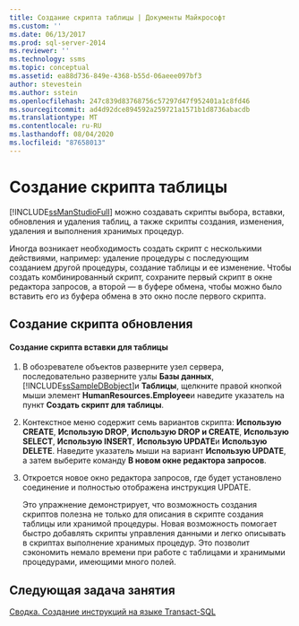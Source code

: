 ```yaml
---
title: Создание скрипта таблицы | Документы Майкрософт
ms.custom: ''
ms.date: 06/13/2017
ms.prod: sql-server-2014
ms.reviewer: ''
ms.technology: ssms
ms.topic: conceptual
ms.assetid: ea88d736-849e-4368-b55d-06aeee097bf3
author: stevestein
ms.author: sstein
ms.openlocfilehash: 247c839d83768756c57297d47f952401a1c8fd46
ms.sourcegitcommit: ad4d92dce894592a259721a1571b1d8736abacdb
ms.translationtype: MT
ms.contentlocale: ru-RU
ms.lasthandoff: 08/04/2020
ms.locfileid: "87658013"
---
```

# <a name="script-a-table"></a>Создание скрипта таблицы
  [!INCLUDE[ssManStudioFull](../../includes/ssmanstudiofull-md.md)] можно создавать скрипты выбора, вставки, обновления и удаления таблиц, а также скрипты создания, изменения, удаления и выполнения хранимых процедур.  
  
 Иногда возникает необходимость создать скрипт с несколькими действиями, например: удаление процедуры с последующим созданием другой процедуры, создание таблицы и ее изменение. Чтобы создать комбинированный скрипт, сохраните первый скрипт в окне редактора запросов, а второй — в буфере обмена, чтобы можно было вставить его из буфера обмена в это окно после первого скрипта.  
  
## <a name="creating-an-update-script"></a>Создание скрипта обновления  
  
#### <a name="to-create-the-insert-script-for-a-table"></a>Создание скрипта вставки для таблицы  
  
1.  В обозревателе объектов разверните узел сервера, последовательно разверните узлы **Базы данных**, [!INCLUDE[ssSampleDBobject](../../includes/sssampledbobject-md.md)]и **Таблицы**, щелкните правой кнопкой мыши элемент **HumanResources.Employee**и наведите указатель на пункт **Создать скрипт для таблицы**.  
  
2.  Контекстное меню содержит семь вариантов скрипта: **Использую CREATE**, **Использую DROP**, **Использую DROP и CREATE**, **Использую SELECT**, **Использую INSERT**, **Использую UPDATE**и **Использую DELETE**. Наведите указатель мыши на вариант **Использую UPDATE**, а затем выберите команду **В новом окне редактора запросов**.  
  
3.  Откроется новое окно редактора запросов, где будет установлено соединение и полностью отображена инструкция UPDATE.  
  
     Это упражнение демонстрирует, что возможность создания скриптов полезна не только для описания в скрипте создания таблицы или хранимой процедуры. Новая возможность помогает быстро добавлять скрипты управления данными и легко описывать в скриптах выполнение хранимых процедур. Это позволит сэкономить немало времени при работе с таблицами и хранимыми процедурами, имеющими много полей.  
  
## <a name="next-task-in-lesson"></a>Следующая задача занятия  
 [Сводка. Создание инструкций на языке Transact-SQL](../../tutorials/summary-writing-transact-sql.md)  
  
  
